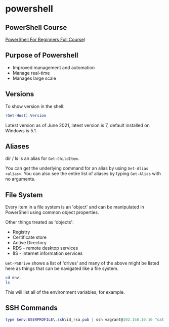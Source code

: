 # powershell

## PowerShell Course

[PowerShell For Beginners Full Course](https://www.youtube.com/watch?v=UVUd9_k9C6A))

## Purpose of Powershell

- Improved management and automation
- Manage real-time
- Manages large scale

## Versions

To show version in the shell:

```powershell
(Get-Host).Version
```

Latest version as of June 2021, latest version is 7, default installed on Windows is 5.1.

## Aliases

dir / ls is an alias for `Get-ChildItem`.

You can get the underlying command for an alias by using `Get-Alias <alias>`. You can also see the entire list of aliases by typing `Get-Alias` with no arguments.

## File System

Every item in a file system is an 'object' and can be manipulated in PowerShell using common object properties.

Other things treated as 'objects':

- Registry
- Certificate store
- Active Directory
- RDS - remote desktop services
- IIS - internet information services

`Get-PSDrive` shows a list of 'drives' and many of the above might be listed here as things that can be navigated like a file system.

```powershell
cd env:
ls
```

This will list all of the environment variables, for example.

## SSH Commands

```powershell
type $env:USERPROFILE\.ssh\id_rsa.pub | ssh vagrant@192.168.10.10 "cat >> .ssh/authorized_keys"
```

